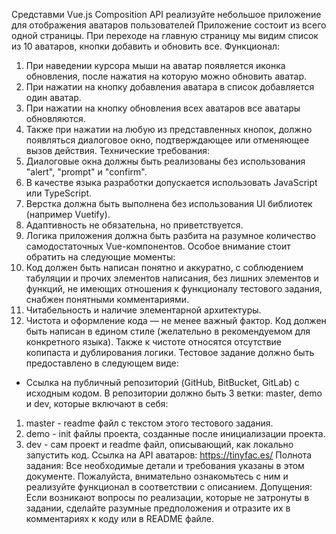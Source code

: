 Средставми Vue.js Composition API реализуйте небольшое приложение для отображения аватаров пользователей 
Приложение состоит из всего одной страницы. При переходе на главную страницу мы видим список из 10 аватаров, кнопки добавить и обновить все.
Функционал:
  1. При наведении курсора мыши на аватар появляется иконка обновления, после нажатия на которую можно обновить аватар.
  2. При нажатии на кнопку добавления аватара в список добавляется один аватар.
  3. При нажатии на кнопку обновления всех аватаров все аватары обновляются.
  4. Также при нажатии на любую из представленных кнопок, должно появляться диалоговое окно, подтверждающее или отменяющее вызов действия. 
Технические требования:
  1. Диалоговые окна должны быть реализованы без использования "alert", "prompt" и "confirm".
  2. В качестве языка разработки допускается использовать JavaScript или TypeScript.
  3. Верстка должна быть выполнена без использования UI библиотек (например Vuetify).
  4. Адаптивность не обязательна, но приветствуется.
  5. Логика приложения должна быть разбита на разумное количество самодостаточных Vue-компонентов.
Особое внимание стоит обратить на следующие моменты:
 1. Код должен быть написан понятно и аккуратно, с соблюдением табуляции и прочих элементов написания, без лишних элементов и функций, не имеющих отношения к функционалу тестового задания, снабжен понятными комментариями.
 2. Читабельность и наличие элементарной архитектуры.
 3. Чистота и оформление кода — не менее важный фактор. Код должен быть написан в едином стиле (желательно в рекомендуемом для конкретного языка). Также к чистоте относятся отсутствие копипаста и дублирования логики.
  Тестовое задание должно быть предоставлено в следующем виде:
  * Ссылка на публичный репозиторий (GitHub, BitBucket, GitLab) с исходным кодом. В репозитории должно быть 3 ветки: master, demo и dev, которые включают в себя: 
  1. master - readme файл с текстом этого тестового задания.
  2. demo - init файлы проекта, созданные после инициализации проекта.
  3. dev - сам проект и readme файл, описывающий, как локально запустить код.
Ссылка на API аватаров: https://tinyfac.es/
Полнота задания: Все необходимые детали и требования указаны в этом документе. Пожалуйста, внимательно ознакомьтесь с ним и реализуйте функционал в соответствии с описанием.
Допущения: Если возникают вопросы по реализации, которые не затронуты в задании, сделайте разумные предположения и отразите их в комментариях к коду или в README файле.
